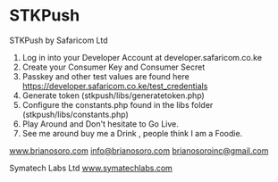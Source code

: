 # STKPush
STKPush by Safaricom Ltd

1. Log in into your Developer Account at developer.safaricom.co.ke
2. Create your Consumer Key and Consumer Secret
3. Passkey and other test values are found here https://developer.safaricom.co.ke/test_credentials 
4. Generate token (stkpush/libs/generatetoken.php)
5. Configure the constants.php found in the libs folder (stkpush/libs/constants.php)
6. Play Around and Don't hesitate to Go Live. 
7. See me around buy me a Drink , people think I am a Foodie.

www.brianosoro.com
info@brianosoro.com
brianosoroinc@gmail.com

Symatech Labs Ltd
www.symatechlabs.com
